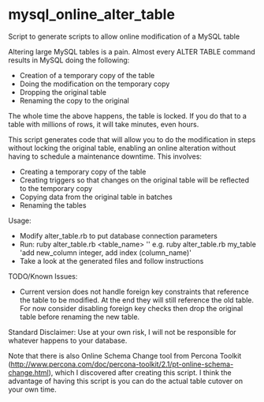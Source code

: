 mysql_online_alter_table
========================

Script to generate scripts to allow online modification of a MySQL table

Altering large MySQL tables is a pain.  Almost every ALTER TABLE command results in MySQL doing the following:
* Creation of a temporary copy of the table
* Doing the modification on the temporary copy
* Dropping the original table
* Renaming the copy to the original

The whole time the above happens, the table is locked.  If you do that to a table with millions of rows, it will take minutes, even hours.

This script generates code that will allow you to do the modification in steps without locking the original table, enabling an online alteration without having to schedule a maintenance downtime.  This involves: 
* Creating a temporary copy of the table
* Creating triggers so that changes on the original table will be reflected to the temporary copy
* Copying data from the original table in batches
* Renaming the tables

Usage:
- Modify alter_table.rb to put database connection parameters
- Run: ruby alter_table.rb <table_name> '<modifications>' e.g. ruby alter_table.rb my_table 'add new_column integer, add index (column_name)'
- Take a look at the generated files and follow instructions

TODO/Known Issues:
* Current version does not handle foreign key constraints that reference the table to be modified.  At the end they will still reference the old table.  For now consider disabling foreign key checks then drop the original table before renaming the new table.

Standard Disclaimer: Use at your own risk, I will not be responsible for whatever happens to your database.

Note that there is also Online Schema Change tool from Percona Toolkit (http://www.percona.com/doc/percona-toolkit/2.1/pt-online-schema-change.html), which I discovered after creating this script.  I think the advantage of having this script is you can do the actual table cutover on your own time.
